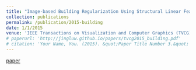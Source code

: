 ```yaml
---
title: "Image-based Building Regularization Using Structural Linear Features"
collection: publications
permalink: /publication/2015-building
date: 1/1/2015
venue: 'IEEE Transactions on Visualization and Computer Graphics (TVCG)'
# paperurl: 'http://jingluw.github.io/papers/tvcg2015_building.pdf'
# citation: 'Your Name, You. (2015). &quot;Paper Title Number 3.&quot; <i>Journal 1</i>. 1(3).'
---
```


<a href='http://jingluw.github.io/papers/tvcg2015_building.pdf'>paper</a>
